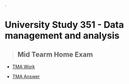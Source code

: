.


# University Study 351 -  Data management and analysis


> ## Mid Tearm Home Exam 


- [TMA Work ](https://github.com/nancyalaswad90/University-Study-351Data-management-and-analysis/blob/main/TM351%20-TMA-%20Spring-%202021.pdf)

- [TMA Answer](https://github.com/nancyalaswad90/University-Study-351Data-management-and-analysis/blob/main/Nancy%20_TM351-%20TMA-Answer.pdf)
